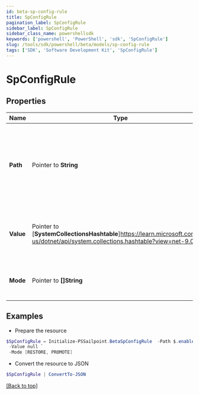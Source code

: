 ```yaml
---
id: beta-sp-config-rule
title: SpConfigRule
pagination_label: SpConfigRule
sidebar_label: SpConfigRule
sidebar_class_name: powershellsdk
keywords: ['powershell', 'PowerShell', 'sdk', 'SpConfigRule'] 
slug: /tools/sdk/powershell/beta/models/sp-config-rule
tags: ['SDK', 'Software Development Kit', 'SpConfigRule']
---
```



# SpConfigRule

## Properties

Name | Type | Description | Notes
------------ | ------------- | ------------- | -------------
**Path** |  Pointer to **String** | JSONPath expression denoting the path within the object where a value substitution should be applied | [optional] 
**Value** |  Pointer to [**SystemCollectionsHashtable**]https://learn.microsoft.com/en-us/dotnet/api/system.collections.hashtable?view=net-9.0 | Value to be assigned at the jsonPath location within the object | [optional] 
**Mode** |  Pointer to **[]String** | Draft modes to which this rule will apply | [optional] 

## Examples

- Prepare the resource
```powershell
$SpConfigRule = Initialize-PSSailpoint.BetaSpConfigRule  -Path $.enabled `
 -Value null `
 -Mode [RESTORE, PROMOTE]
```

- Convert the resource to JSON
```powershell
$SpConfigRule | ConvertTo-JSON
```


[[Back to top]](#) 

